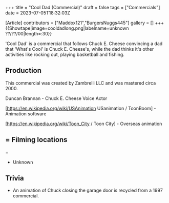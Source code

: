 +++
title = "Cool Dad (Commercial)"
draft = false
tags = ["Commercials"]
date = 2023-07-05T18:32:03Z

[Article]
contributors = ["Maddox121","BurgersNuggs445"]
gallery = []
+++
{{Showtape|image=cooldadlong.png|labelname=unknown
??/??/00|length=:30}}

'Cool Dad' is a commercial that follows Chuck E. Cheese convincing a dad that 'What's Cool' is Chuck E. Cheese's, while the dad thinks it's other activities like rocking out, playing basketball and fishing.

<h2> Production </h2>

This commercial was created by Zambrelli LLC and was mastered circa 2000.

Duncan Brannan - Chuck E. Cheese Voice Actor

[https://en.wikipedia.org/wiki/USAnimation USanimation / ToonBoom] - Animation software

[https://en.wikipedia.org/wiki/Toon_City / Toon City] - Overseas animation

<h2>= Filming locations </h2>=

* Unknown

<h2> Trivia </h2>

* An animation of Chuck closing the garage door is recycled from a 1997 commercial.